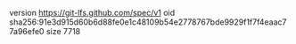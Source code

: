 version https://git-lfs.github.com/spec/v1
oid sha256:91e3d915d60b6d88fe0e1c48109b54e2778767bde9929f1f7f4eaac77a96efe0
size 7718

